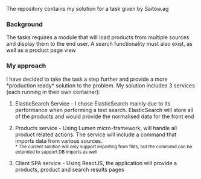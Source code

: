 The repository contains my solution for a task given by Saitow.ag

<h3>Background</h3>
The tasks requires a module that will load products from multiple sources and display them to the end user.
A search functionality must also exist, as well as a product page view

<h3>My approach</h3>
I have decided to take the task a step further and provide a more *production ready* solution to the problem. My solution includes 3 services (each running in their own container):

  1. ElasticSearch Service - I chose ElasticSearch mainly due to its performance when performing a text search. ElasticSearch will store all of the products and would provide the normalised data for the front end

  2. Products service - Using Lumen micro-framework, will handle all product related actions. The service will include a command that imports data from various sources.<br /><small>* The current solution will only support importing from files, but the command can be extended to support DB imports as well</small>

  3. Client SPA service - Using ReactJS, the application will provide a products, product and search results pages
